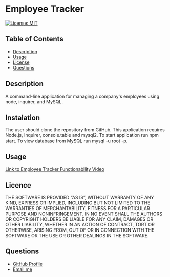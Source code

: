 # Employee Tracker

[![License: MIT](https://img.shields.io/badge/License-MIT-yellow.svg)](https://opensource.org/licenses/MIT)

## Table of Contents

- [Description](#description)
- [Usage](#usage)
- [License](#license)
- [Questions](#questions)

## Description

A command-line application for managing a company's employees using node, inquirer, and MySQL.

## Instalation
The user should clone the repository from GitHub. This application requires Node.js, Inquirer, console.table and mysql2. To start application run npm start. To view database from MySQL run mysql -u root -p.

## Usage

<a href="https://drive.google.com/file/d/1NBmew8GRDcKAVQLRRSDGxuVKX354xQfr/view">Link to Employee Tracker Functionability Video</a>


## Licence

THE SOFTWARE IS PROVIDED “AS IS”, WITHOUT WARRANTY OF ANY KIND, EXPRESS OR IMPLIED, INCLUDING BUT NOT LIMITED TO THE WARRANTIES OF MERCHANTABILITY, FITNESS FOR A PARTICULAR PURPOSE AND NONINFRINGEMENT. IN NO EVENT SHALL THE AUTHORS OR COPYRIGHT HOLDERS BE LIABLE FOR ANY CLAIM, DAMAGES OR OTHER LIABILITY, WHETHER IN AN ACTION OF CONTRACT, TORT OR OTHERWISE, ARISING FROM, OUT OF OR IN CONNECTION WITH THE SOFTWARE OR THE USE OR OTHER DEALINGS IN THE SOFTWARE.

## Questions

  <ul>
  <li> <a href="https://github.com/JulioBermudez">GitHub Profile</a></li>
  <li> <a href="mailto:julioph0n3@gmail.com">Email me</a></li>
  </ul>
